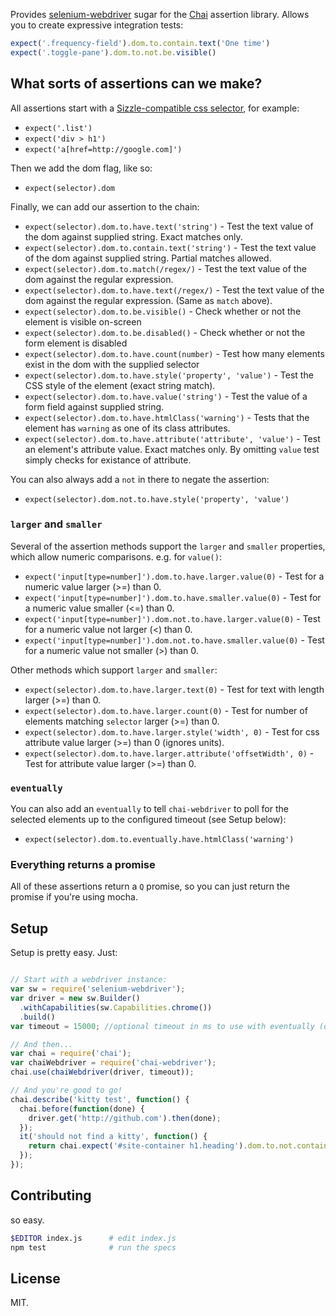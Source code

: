 Provides [selenium-webdriver](https://npmjs.org/package/selenium-webdriver) sugar for the [Chai](http://chaijs.com/) assertion library. Allows you to create expressive integration tests:

```javascript
expect('.frequency-field').dom.to.contain.text('One time')
expect('.toggle-pane').dom.to.not.be.visible()
```

## What sorts of assertions can we make?

All assertions start with a [Sizzle-compatible css selector](http://sizzlejs.com/), for example:

- `expect('.list')`
- `expect('div > h1')`
- `expect('a[href=http://google.com]')`

Then we add the dom flag, like so:

- `expect(selector).dom`

Finally, we can add our assertion to the chain:

- `expect(selector).dom.to.have.text('string')` - Test the text value of the dom against supplied string. Exact matches only.
- `expect(selector).dom.to.contain.text('string')` - Test the text value of the dom against supplied string. Partial matches allowed.
- `expect(selector).dom.to.match(/regex/)` - Test the text value of the dom against the regular expression.
- `expect(selector).dom.to.have.text(/regex/)` - Test the text value of the dom against the regular expression. (Same as `match` above).
- `expect(selector).dom.to.be.visible()` - Check whether or not the element is visible on-screen
- `expect(selector).dom.to.be.disabled()` - Check whether or not the form element is disabled
- `expect(selector).dom.to.have.count(number)` - Test how many elements exist in the dom with the supplied selector
- `expect(selector).dom.to.have.style('property', 'value')` - Test the CSS style of the element (exact string match).
- `expect(selector).dom.to.have.value('string')` - Test the value of a form field against supplied string.
- `expect(selector).dom.to.have.htmlClass('warning')` - Tests that the element has `warning` as one of its class attributes.
- `expect(selector).dom.to.have.attribute('attribute', 'value')` - Test an element's attribute value. Exact matches only. By omitting `value` test simply checks for existance of attribute.

You can also always add a `not` in there to negate the assertion:

- `expect(selector).dom.not.to.have.style('property', 'value')`


### `larger` and `smaller`

Several of the assertion methods support the `larger` and `smaller` properties, which allow numeric comparisons. e.g. for `value()`:
- `expect('input[type=number]').dom.to.have.larger.value(0)` - Test for a numeric value larger (>=) than 0.
- `expect('input[type=number]').dom.to.have.smaller.value(0)` - Test for a numeric value smaller (<=) than 0.
- `expect('input[type=number]').dom.not.to.have.larger.value(0)` - Test for a numeric value not larger (<) than 0.
- `expect('input[type=number]').dom.not.to.have.smaller.value(0)` - Test for a numeric value not smaller (>) than 0.

Other methods which support `larger` and `smaller`:
- `expect(selector).dom.to.have.larger.text(0)` - Test for text with length larger (>=) than 0.
- `expect(selector).dom.to.have.larger.count(0)` - Test for number of elements matching `selector` larger (>=) than 0.
- `expect(selector).dom.to.have.larger.style('width', 0)` - Test for css attribute value larger (>=) than 0 (ignores units).
- `expect(selector).dom.to.have.larger.attribute('offsetWidth', 0)` - Test for attribute value larger (>=) than 0.


### `eventually`

You can also add an `eventually` to tell `chai-webdriver` to poll for the selected elements up to the configured timeout (see Setup below):

- `expect(selector).dom.to.eventually.have.htmlClass('warning')`


### Everything returns a promise

All of these assertions return a `Q` promise, so you can just return the promise if you're using mocha.


## Setup

Setup is pretty easy. Just:

```javascript

// Start with a webdriver instance:
var sw = require('selenium-webdriver');
var driver = new sw.Builder()
  .withCapabilities(sw.Capabilities.chrome())
  .build()
var timeout = 15000; //optional timeout in ms to use with eventually (defaults to 1000)

// And then...
var chai = require('chai');
var chaiWebdriver = require('chai-webdriver');
chai.use(chaiWebdriver(driver, timeout));

// And you're good to go!
chai.describe('kitty test', function() {
  chai.before(function(done) {
    driver.get('http://github.com').then(done);
  });
  it('should not find a kitty', function() {
    return chai.expect('#site-container h1.heading').dom.to.not.contain.text("I'm a kitty!");
  });
});
```

## Contributing

so easy.

```bash
$EDITOR index.js      # edit index.js
npm test              # run the specs
```

## License

MIT.
